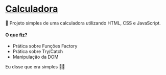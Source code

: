 # [Calculadora](https://heyloh.github.io/calculator/)
 🔢 Projeto simples de uma calculadora utilizando HTML, CSS e JavaScript.
 
#### O que fiz?
- Prática sobre Funções Factory
- Prática sobre Try/Catch
- Manipulação da DOM

Eu disse que era simples 🤷🏽
